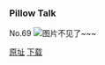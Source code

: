### Pillow Talk
No.69
![图片不见了~~~](https://imgs.xkcd.com/comics/pillow_talk.jpg)

[原址](https://xkcd.com//69) [下载](https://imgs.xkcd.com/comics/pillow_talk.jpg)

